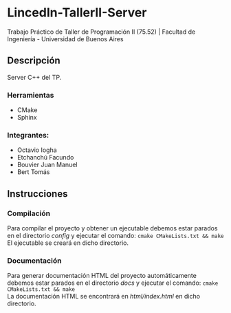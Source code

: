 # LincedIn-TallerII-Server
Trabajo Práctico de Taller de Programación II (75.52) | Facultad de Ingeniería - Universidad de Buenos Aires

## Descripción
Server C++ del TP.

### Herramientas
  - CMake
  - Sphinx

### Integrantes:
  - Octavio Iogha
  - Etchanchú Facundo
  - Bouvier Juan Manuel
  - Bert Tomás

## Instrucciones

### Compilación
Para compilar el proyecto y obtener un ejecutable debemos estar parados en el directorio _config_ y ejecutar el comando: `cmake CMakeLists.txt && make`<br />
El ejecutable se creará en dicho directorio.<br />

### Documentación
Para generar documentación HTML del proyecto automáticamente debemos estar parados en el directorio _docs_ y ejecutar el comando: `cmake CMakeLists.txt && make`<br />
La documentación HTML se encontrará en _html/index.html_ en dicho directorio.<br />
